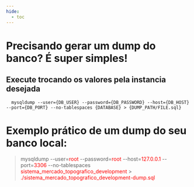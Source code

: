 ```yaml
---
hide:
  - toc
---
```


# Precisando gerar um dump do banco? É super simples!


## Execute trocando os valores pela instancia desejada
```shell
  mysqldump --user={DB_USER} --password={DB_PASSWORD} --host={DB_HOST} --port={DB_PORT} --no-tablespaces {DATABASE} > {DUMP_PATH/FILE.sql}
```

# Exemplo prático de um dump do seu banco local:


> mysqldump --user=<span style="color:red;">root</span> --password=<span style="color:red;">root</span> --host=<span style="color:red;">127.0.0.1</span> --port=<span style="color:red;">3306</span> --no-tablespaces <span style="color:red;">sistema_mercado_topografico_development</span> > <span style="color:red;">./sistema_mercado_topografico_development-dump.sql</span>
